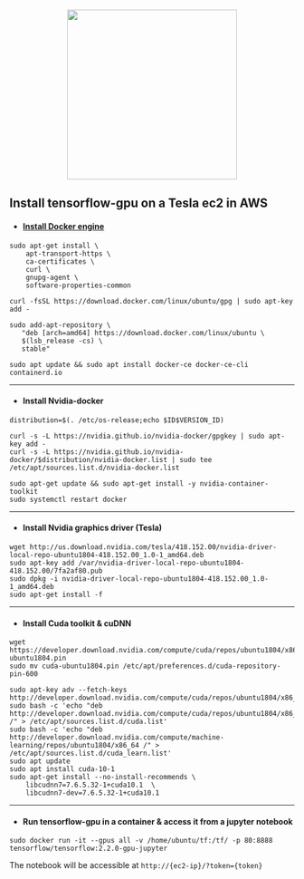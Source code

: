 <h3 align="center">
  <img src="https://d20vrrgs8k4bvw.cloudfront.net/images/courses/logos/logo-color-tensorflow.png" width="300">
</h3>

## Install tensorflow-gpu on a Tesla ec2 in AWS

* #### [Install Docker engine](https://docs.docker.com/engine/install/ubuntu/)
```
sudo apt-get install \
    apt-transport-https \
    ca-certificates \
    curl \
    gnupg-agent \
    software-properties-common
```
```
curl -fsSL https://download.docker.com/linux/ubuntu/gpg | sudo apt-key add -
```
```
sudo add-apt-repository \
   "deb [arch=amd64] https://download.docker.com/linux/ubuntu \
   $(lsb_release -cs) \
   stable"
```
```
sudo apt update && sudo apt install docker-ce docker-ce-cli containerd.io
```
****

* #### Install Nvidia-docker
```
distribution=$(. /etc/os-release;echo $ID$VERSION_ID)
```
```
curl -s -L https://nvidia.github.io/nvidia-docker/gpgkey | sudo apt-key add -
curl -s -L https://nvidia.github.io/nvidia-docker/$distribution/nvidia-docker.list | sudo tee /etc/apt/sources.list.d/nvidia-docker.list
```
```
sudo apt-get update && sudo apt-get install -y nvidia-container-toolkit
sudo systemctl restart docker
```
****

* #### Install Nvidia graphics driver (Tesla)
```
wget http://us.download.nvidia.com/tesla/418.152.00/nvidia-driver-local-repo-ubuntu1804-418.152.00_1.0-1_amd64.deb
sudo apt-key add /var/nvidia-driver-local-repo-ubuntu1804-418.152.00/7fa2af80.pub
sudo dpkg -i nvidia-driver-local-repo-ubuntu1804-418.152.00_1.0-1_amd64.deb
sudo apt-get install -f
```
****

* #### Install Cuda toolkit & cuDNN
```
wget https://developer.download.nvidia.com/compute/cuda/repos/ubuntu1804/x86_64/cuda-ubuntu1804.pin
sudo mv cuda-ubuntu1804.pin /etc/apt/preferences.d/cuda-repository-pin-600
```
```
sudo apt-key adv --fetch-keys  http://developer.download.nvidia.com/compute/cuda/repos/ubuntu1804/x86_64/7fa2af80.pub
sudo bash -c 'echo "deb http://developer.download.nvidia.com/compute/cuda/repos/ubuntu1804/x86_64 /" > /etc/apt/sources.list.d/cuda.list'
sudo bash -c 'echo "deb http://developer.download.nvidia.com/compute/machine-learning/repos/ubuntu1804/x86_64 /" > /etc/apt/sources.list.d/cuda_learn.list'
sudo apt update
sudo apt install cuda-10-1
sudo apt-get install --no-install-recommends \
    libcudnn7=7.6.5.32-1+cuda10.1  \
    libcudnn7-dev=7.6.5.32-1+cuda10.1
```
****

* #### Run tensorflow-gpu in a container & access it from a jupyter notebook
```
sudo docker run -it --gpus all -v /home/ubuntu/tf:/tf/ -p 80:8888 tensorflow/tensorflow:2.2.0-gpu-jupyter
```
The notebook will be accessible at `http://{ec2-ip}/?token={token}`
